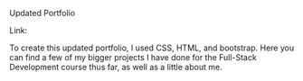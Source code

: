 Updated Portfolio

Link:

To create this updated portfolio, I used CSS, HTML, and bootstrap. Here you can find a few of my bigger projects I have done for the Full-Stack Development course thus far, as well as a little about me. 